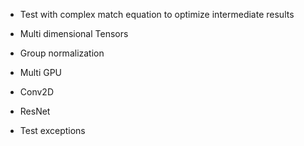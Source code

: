 + Test with complex match equation to optimize intermediate results

+ Multi dimensional Tensors
+ Group normalization
+ Multi GPU
+ Conv2D
+ ResNet

+ Test exceptions